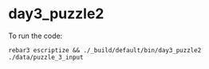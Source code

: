 day3_puzzle2
=====

To run the code:
```
rebar3 escriptize && ./_build/default/bin/day3_puzzle2 ./data/puzzle_3_input
```